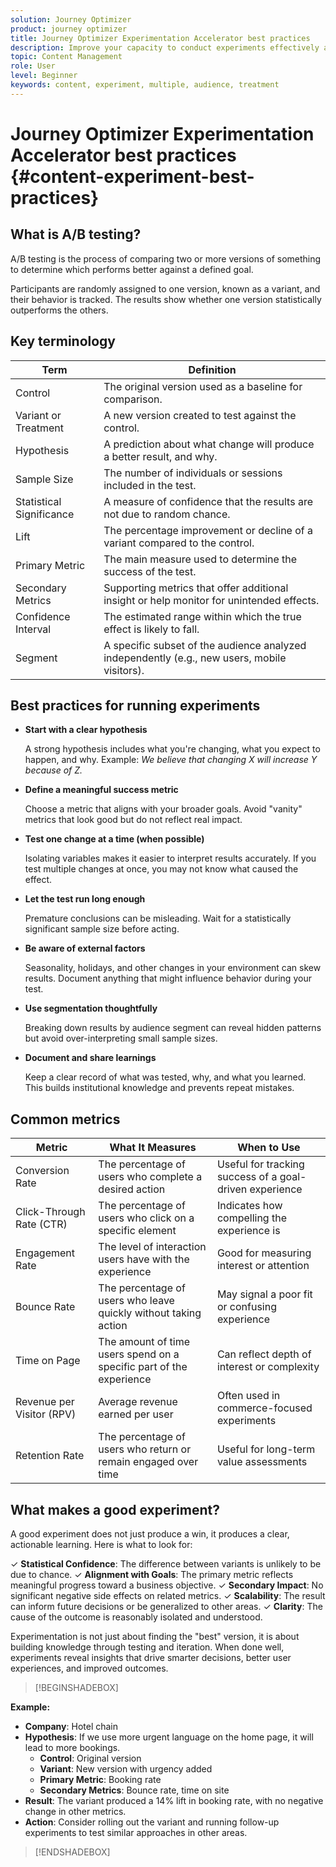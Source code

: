 ```yaml
---
solution: Journey Optimizer
product: journey optimizer
title: Journey Optimizer Experimentation Accelerator best practices
description: Improve your capacity to conduct experiments effectively and generate insights
topic: Content Management
role: User
level: Beginner
keywords: content, experiment, multiple, audience, treatment
---
```

# Journey Optimizer Experimentation Accelerator best practices {#content-experiment-best-practices}

## What is A/B testing?

A/B testing is the process of comparing two or more versions of something to determine which performs better against a defined goal.

Participants are randomly assigned to one version, known as a variant, and their behavior is tracked. The results show whether one version statistically outperforms the others.

## Key terminology

|Term |Definition|
|-|-|
|Control|The original version used as a baseline for comparison.|
|Variant or Treatment|A new version created to test against the control.|
|Hypothesis|A prediction about what change will produce a better result, and why.|
|Sample Size|The number of individuals or sessions included in the test.|
|Statistical Significance| A measure of confidence that the results are not due to random chance.|
|Lift |The percentage improvement or decline of a variant compared to the control.|
|Primary Metric|The main measure used to determine the success of the test.|
|Secondary Metrics|Supporting metrics that offer additional insight or help monitor for unintended effects.|
|Confidence Interval|The estimated range within which the true effect is likely to fall.|
|Segment |A specific subset of the audience analyzed independently (e.g., new users, mobile visitors).|

## Best practices for running experiments

* **Start with a clear hypothesis**

    A strong hypothesis includes what you're changing, what you expect to happen, and why.
    Example: _We believe that changing X will increase Y because of Z._

* **Define a meaningful success metric**

    Choose a metric that aligns with your broader goals. Avoid "vanity" metrics that look good but do not reflect real impact.

* **Test one change at a time (when possible)**

    Isolating variables makes it easier to interpret results accurately. If you test multiple changes at once, you may not know what caused the effect.

* **Let the test run long enough**

    Premature conclusions can be misleading. Wait for a statistically significant sample size before acting.

* **Be aware of external factors**

    Seasonality, holidays, and other changes in your environment can skew results. Document anything that might influence behavior during your test.

* **Use segmentation thoughtfully**

    Breaking down results by audience segment can reveal hidden patterns but avoid over-interpreting small sample sizes.

* **Document and share learnings**

    Keep a clear record of what was tested, why, and what you learned. This builds institutional knowledge and prevents repeat mistakes.

## Common metrics

|Metric | What It Measures | When to Use |
|-|-|-|
|Conversion Rate|The percentage of users who complete a desired action|Useful for tracking success of a goal-driven experience|
|Click-Through Rate (CTR)|The percentage of users who click on a specific element|Indicates how compelling the experience is|
|Engagement Rate|The level of interaction users have with the experience|Good for measuring interest or attention|
|Bounce Rate|The percentage of users who leave quickly without taking action|May signal a poor fit or confusing experience|
|Time on Page|The amount of time users spend on a specific part of the experience|Can reflect depth of interest or complexity|
|Revenue per Visitor (RPV)|Average revenue earned per user|Often used in commerce-focused experiments|
|Retention Rate|The percentage of users who return or remain engaged over time|Useful for long-term value assessments| 

## What makes a good experiment?

A good experiment does not just produce a win, it produces a clear, actionable learning. 
Here is what to look for:

&check; **Statistical Confidence**: The difference between variants is unlikely to be due to chance.
&check; **Alignment with Goals**: The primary metric reflects meaningful progress toward a business objective.
&check; **Secondary Impact**: No significant negative side effects on related metrics.
&check; **Scalability**: The result can inform future decisions or be generalized to other areas.
&check; **Clarity**: The cause of the outcome is reasonably isolated and understood.

Experimentation is not just about finding the "best" version, it is about building knowledge through testing and iteration. When done well, experiments reveal insights that drive smarter decisions, better user experiences, and improved outcomes.

>[!BEGINSHADEBOX]

**Example:**

* **Company**: Hotel chain
* **Hypothesis**: If we use more urgent language on the home page, it will lead to more bookings.
    * **Control**: Original version
    * **Variant**: New version with urgency added
    * **Primary Metric**: Booking rate
    * **Secondary Metrics**: Bounce rate, time on site
* **Result**: The variant produced a 14% lift in booking rate, with no negative change in other metrics.
* **Action**: Consider rolling out the variant and running follow-up experiments to test similar approaches in other areas.

>[!ENDSHADEBOX]
